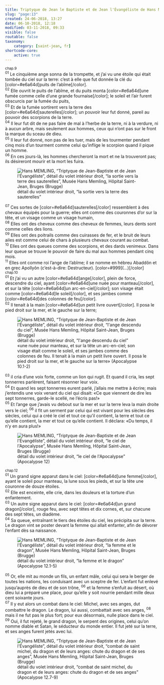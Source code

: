 ```yaml
---
title: Triptyque de Jean le Baptiste et de Jean l'Évangéliste de Hans Memling
slug: "page:13"
created: 24-06-2018, 13:27
date: 06-10-2018, 12:18
modified: 03-11-2018, 09:33
visible: false
routable: false
taxonomy:
    category: [saint-jean, fr]
shortcode-core:
    active: true
---
```

<sup>chap.9</sup>  
<sup>01</sup> 
Le cinquième ange sonna de la trompette, et j’ai vu une étoile qui était tombée du ciel sur la terre: c’est à elle que fut donnée la clé du [color=#e6a64d]puits de l’abîme[/color].  
<sup>02</sup> 
Elle ouvrit le puits de l’abîme, et du puits monta [color=#e6a64d]une fumée comme celle d’une grande fournaise[/color]; le soleil et l’air furent obscurcis par la fumée du puits,  
<sup>03</sup> 
Et de la fumée sortirent vers la terre des [color=#e6a64d]sauterelles[/color]; un pouvoir leur fut donné, pareil au pouvoir des scorpions de la terre.  
<sup>04</sup> 
Il leur fut dit de ne pas faire de mal à l’herbe de la terre, ni à la verdure, ni à aucun arbre, mais seulement aux hommes, ceux qui n’ont pas sur le front la marque du sceau de dieu.  
<sup>05</sup> 
Il leur fut donné, non pas de les tuer, mais de les tourmenter pendant cinq mois d’un tourment comme celui qu’inflige le scorpion quand il pique un homme.  
<sup>06</sup> 
En ces jours-là, les hommes chercheront la mort et ne la trouveront pas; ils désireront mourir et la mort les fuira.  

<figure><picture>
<source
sizes="(max-width: 767px) 98vw, (min-width: 959px) 50vw, 86vw"
srcset="
/user/sites/docs/pages/01.home/06.bruges/01.hopital-saint-jean/01.saint-jean/13.saint-jean_13/sauterelles-280.webp 280w,
/user/sites/docs/pages/01.home/06.bruges/01.hopital-saint-jean/01.saint-jean/13.saint-jean_13/sauterelles-380.webp 380w,
/user/sites/docs/pages/01.home/06.bruges/01.hopital-saint-jean/01.saint-jean/13.saint-jean_13/sauterelles-480.webp 480w,
/user/sites/docs/pages/01.home/06.bruges/01.hopital-saint-jean/01.saint-jean/13.saint-jean_13/sauterelles-640.webp 640w,
/user/sites/docs/pages/01.home/06.bruges/01.hopital-saint-jean/01.saint-jean/13.saint-jean_13/sauterelles-840.webp 840w,
/user/sites/docs/pages/01.home/06.bruges/01.hopital-saint-jean/01.saint-jean/13.saint-jean_13/sauterelles-1280.webp 1280w,
/user/sites/docs/pages/01.home/06.bruges/01.hopital-saint-jean/01.saint-jean/13.saint-jean_13/sauterelles-1600.webp 1600w,
/user/sites/docs/pages/01.home/06.bruges/01.hopital-saint-jean/01.saint-jean/13.saint-jean_13/sauterelles-1920.webp 1920w"
type="image/webp" />
<img
src="/user/sites/docs/pages/01.home/06.bruges/01.hopital-saint-jean/01.saint-jean/13.saint-jean_13/sauterelles-640.jpg" title="Hans MEMLING, “Triptyque de Jean-Baptiste et de Jean l'Évangéliste”, détail du volet intérieur droit, “la sortie vers la terre des sauterelles”, Musée Hans Memling, Hôpital Saint-Jean, Bruges (Brugge)" alt="Hans MEMLING, “Triptyque de Jean-Baptiste et de Jean l'Évangéliste”, détail du volet intérieur droit, “la sortie vers la terre des sauterelles”, Musée Hans Memling, Hôpital Saint-Jean, Bruges (Brugge)" class="class-80-img"
sizes="(max-width: 767px) 98vw, (min-width: 959px) 50vw, 86vw"
srcset="
/user/sites/docs/pages/01.home/06.bruges/01.hopital-saint-jean/01.saint-jean/13.saint-jean_13/sauterelles-280.jpg 280w,
/user/sites/docs/pages/01.home/06.bruges/01.hopital-saint-jean/01.saint-jean/13.saint-jean_13/sauterelles-380.jpg 380w,
/user/sites/docs/pages/01.home/06.bruges/01.hopital-saint-jean/01.saint-jean/13.saint-jean_13/sauterelles-480.jpg 480w,
/user/sites/docs/pages/01.home/06.bruges/01.hopital-saint-jean/01.saint-jean/13.saint-jean_13/sauterelles-640.jpg 640w,
/user/sites/docs/pages/01.home/06.bruges/01.hopital-saint-jean/01.saint-jean/13.saint-jean_13/sauterelles-840.jpg 840w,
/user/sites/docs/pages/01.home/06.bruges/01.hopital-saint-jean/01.saint-jean/13.saint-jean_13/sauterelles-1280.jpg 1280w,
/user/sites/docs/pages/01.home/06.bruges/01.hopital-saint-jean/01.saint-jean/13.saint-jean_13/sauterelles-1600.jpg 1600w,
/user/sites/docs/pages/01.home/06.bruges/01.hopital-saint-jean/01.saint-jean/13.saint-jean_13/sauterelles-1920.jpg 1920w">
</picture><figcaption>détail du volet intérieur droit, “la sortie vers la terre des sauterelles”</figcaption></figure>

<sup>07</sup> 
Ces sortes de [color=#e6a64d]sauterelles[/color] ressemblent à des chevaux équipés pour la guerre; elles ont comme des couronnes d’or sur la tête, et un visage comme un visage humain,  
<sup>08</sup> 
Elles ont des cheveux comme des cheveux de femmes, leurs dents sont comme celles des lions.  
<sup>09</sup> 
Elles ont des poitrails comme des cuirasses de fer, et le bruit de leurs ailes est comme celui de chars à plusieurs chevaux courant au combat.  
<sup>10</sup> 
Elles ont des queues comme des scorpions, et des dards venimeux. 
Dans leur queue se trouve le pouvoir de faire du mal aux hommes pendant cinq mois.  
<sup>11</sup> 
Elles ont comme roi l’ange de l’abîme; il se nomme en hébreu Abaddôn et en grec Apollyôn (c’est-à-dire: Destructeur). [color=#999]\(…)[/color]  
<sup>chap.10</sup>  
<sup>01</sup> 
Et j’ai vu un autre [color=#e6a64d]ange[/color], plein de force, descendre du ciel, ayant [color=#e6a64d]une nuée pour manteau[/color], et sur la tête [color=#e6a64d]un arc-en-ciel[/color]; son visage était comme [color=#e6a64d]le soleil[/color], et ses jambes comme [color=#e6a64d]des colonnes de feu[/color].  
<sup>02</sup> 
Il tenait à la main [color=#e6a64d]un petit livre ouvert[/color]. 
Il posa le pied droit sur la mer, et le gauche sur la terre;

<figure><picture>
<source
sizes="(max-width: 767px) 98vw, (min-width: 959px) 50vw, 86vw"
srcset="
/user/sites/docs/pages/01.home/06.bruges/01.hopital-saint-jean/01.saint-jean/13.saint-jean_13/ange-280.webp 280w,
/user/sites/docs/pages/01.home/06.bruges/01.hopital-saint-jean/01.saint-jean/13.saint-jean_13/ange-380.webp 380w,
/user/sites/docs/pages/01.home/06.bruges/01.hopital-saint-jean/01.saint-jean/13.saint-jean_13/ange-480.webp 480w,
/user/sites/docs/pages/01.home/06.bruges/01.hopital-saint-jean/01.saint-jean/13.saint-jean_13/ange-640.webp 640w,
/user/sites/docs/pages/01.home/06.bruges/01.hopital-saint-jean/01.saint-jean/13.saint-jean_13/ange-840.webp 840w,
/user/sites/docs/pages/01.home/06.bruges/01.hopital-saint-jean/01.saint-jean/13.saint-jean_13/ange-1280.webp 1280w,
/user/sites/docs/pages/01.home/06.bruges/01.hopital-saint-jean/01.saint-jean/13.saint-jean_13/ange-1600.webp 1600w,
/user/sites/docs/pages/01.home/06.bruges/01.hopital-saint-jean/01.saint-jean/13.saint-jean_13/ange-1920.webp 1920w"
type="image/webp" />
<img
src="/user/sites/docs/pages/01.home/06.bruges/01.hopital-saint-jean/01.saint-jean/13.saint-jean_13/ange-640.jpg" title="Hans MEMLING, “Triptyque de Jean-Baptiste et de Jean l'Évangéliste”, détail du volet intérieur droit, “l'ange descendu du ciel”, Musée Hans Memling, Hôpital Saint-Jean, Bruges (Brugge)" alt="Hans MEMLING, “Triptyque de Jean-Baptiste et de Jean l'Évangéliste”, détail du volet intérieur droit, “l'ange descendu du ciel”, Musée Hans Memling, Hôpital Saint-Jean, Bruges (Brugge)" class="class-80-img"
sizes="(max-width: 767px) 98vw, (min-width: 959px) 50vw, 86vw"
srcset="
/user/sites/docs/pages/01.home/06.bruges/01.hopital-saint-jean/01.saint-jean/13.saint-jean_13/ange-280.jpg 280w,
/user/sites/docs/pages/01.home/06.bruges/01.hopital-saint-jean/01.saint-jean/13.saint-jean_13/ange-380.jpg 380w,
/user/sites/docs/pages/01.home/06.bruges/01.hopital-saint-jean/01.saint-jean/13.saint-jean_13/ange-480.jpg 480w,
/user/sites/docs/pages/01.home/06.bruges/01.hopital-saint-jean/01.saint-jean/13.saint-jean_13/ange-640.jpg 640w,
/user/sites/docs/pages/01.home/06.bruges/01.hopital-saint-jean/01.saint-jean/13.saint-jean_13/ange-840.jpg 840w,
/user/sites/docs/pages/01.home/06.bruges/01.hopital-saint-jean/01.saint-jean/13.saint-jean_13/ange-1280.jpg 1280w,
/user/sites/docs/pages/01.home/06.bruges/01.hopital-saint-jean/01.saint-jean/13.saint-jean_13/ange-1600.jpg 1600w,
/user/sites/docs/pages/01.home/06.bruges/01.hopital-saint-jean/01.saint-jean/13.saint-jean_13/ange-1920.jpg 1920w">
</picture><figcaption>détail du volet intérieur droit, “l'ange descendu du ciel”<br>«une nuée pour manteau, et sur la tête un arc-en-ciel; son visage était comme le soleil, et ses jambes comme des colonnes de feu. Il tenait à la main un petit livre ouvert. Il posa le pied droit sur la mer, et le gauche sur la terre» (Apocalypse 10.1-2)</figcaption></figure>

<sup>03</sup> 
il cria d’une voix forte, comme un lion qui rugit. 
Et quand il cria, les sept tonnerres parlèrent, faisant résonner leur voix.  
<sup>04</sup> 
Et quand les sept tonnerres eurent parlé, j’allais me mettre à écrire; mais j’entendis une voix venant du ciel qui disait: «Ce que viennent de dire les sept tonnerres, garde-le scellé, ne l’écris pas!»  
<sup>05</sup> 
Et l’ange que j’avais vu debout sur la mer et sur la terre leva la main droite vers le ciel; 
<sup>06</sup> 
il fit un serment par celui qui est vivant pour les siècles des siècles, celui qui a créé le ciel et tout ce qu’il contient, la terre et tout ce qu’elle contient, la mer et tout ce qu’elle contient. Il déclara: «Du temps, il n’y en aura plus!»

<figure><picture>
<source
sizes="(max-width: 767px) 98vw, (min-width: 959px) 50vw, 86vw"
srcset="
/user/sites/docs/pages/01.home/06.bruges/01.hopital-saint-jean/01.saint-jean/13.saint-jean_13/bataille-celeste-280.webp 280w,
/user/sites/docs/pages/01.home/06.bruges/01.hopital-saint-jean/01.saint-jean/13.saint-jean_13/bataille-celeste-380.webp 380w,
/user/sites/docs/pages/01.home/06.bruges/01.hopital-saint-jean/01.saint-jean/13.saint-jean_13/bataille-celeste-480.webp 480w,
/user/sites/docs/pages/01.home/06.bruges/01.hopital-saint-jean/01.saint-jean/13.saint-jean_13/bataille-celeste-640.webp 640w,
/user/sites/docs/pages/01.home/06.bruges/01.hopital-saint-jean/01.saint-jean/13.saint-jean_13/bataille-celeste-840.webp 840w,
/user/sites/docs/pages/01.home/06.bruges/01.hopital-saint-jean/01.saint-jean/13.saint-jean_13/bataille-celeste-1280.webp 1280w,
/user/sites/docs/pages/01.home/06.bruges/01.hopital-saint-jean/01.saint-jean/13.saint-jean_13/bataille-celeste-1600.webp 1600w,
/user/sites/docs/pages/01.home/06.bruges/01.hopital-saint-jean/01.saint-jean/13.saint-jean_13/bataille-celeste-1920.webp 1920w"
type="image/webp" />
<img
src="/user/sites/docs/pages/01.home/06.bruges/01.hopital-saint-jean/01.saint-jean/13.saint-jean_13/bataille-celeste-640.jpg" title="Hans MEMLING, “Triptyque de Jean-Baptiste et de Jean l'Évangéliste”, détail du volet intérieur droit, “le ciel de l'Apocalypse”, Musée Hans Memling, Hôpital Saint-Jean, Bruges (Brugge)" alt="Hans MEMLING, “Triptyque de Jean-Baptiste et de Jean l'Évangéliste”, détail du volet intérieur droit, “le ciel de l'Apocalypse”, Musée Hans Memling, Hôpital Saint-Jean, Bruges (Brugge)" class="class-40-img"
sizes="(max-width: 767px) 98vw, (min-width: 959px) 50vw, 86vw"
srcset="
/user/sites/docs/pages/01.home/06.bruges/01.hopital-saint-jean/01.saint-jean/13.saint-jean_13/bataille-celeste-280.jpg 280w,
/user/sites/docs/pages/01.home/06.bruges/01.hopital-saint-jean/01.saint-jean/13.saint-jean_13/bataille-celeste-380.jpg 380w,
/user/sites/docs/pages/01.home/06.bruges/01.hopital-saint-jean/01.saint-jean/13.saint-jean_13/bataille-celeste-480.jpg 480w,
/user/sites/docs/pages/01.home/06.bruges/01.hopital-saint-jean/01.saint-jean/13.saint-jean_13/bataille-celeste-640.jpg 640w,
/user/sites/docs/pages/01.home/06.bruges/01.hopital-saint-jean/01.saint-jean/13.saint-jean_13/bataille-celeste-840.jpg 840w,
/user/sites/docs/pages/01.home/06.bruges/01.hopital-saint-jean/01.saint-jean/13.saint-jean_13/bataille-celeste-1280.jpg 1280w,
/user/sites/docs/pages/01.home/06.bruges/01.hopital-saint-jean/01.saint-jean/13.saint-jean_13/bataille-celeste-1600.jpg 1600w,
/user/sites/docs/pages/01.home/06.bruges/01.hopital-saint-jean/01.saint-jean/13.saint-jean_13/bataille-celeste-1920.jpg 1920w">
</picture><figcaption>détail du volet intérieur droit, “le ciel de l'Apocalypse” (Apocalypse 12)</figcaption></figure>

<sup>chap.12</sup>  
<sup>01</sup> 
Un grand signe apparut dans le ciel: [color=#e6a64d]une femme[/color], ayant le soleil pour manteau, la lune sous les pieds, et sur la tête une couronne de douze étoiles.  
<sup>02</sup> 
Elle est enceinte, elle crie, dans les douleurs et la torture d’un enfantement.  
<sup>03</sup> 
Un autre signe apparut dans le ciel: [color=#e6a64d]un grand dragon[/color], rouge feu, avec sept têtes et dix cornes, et, sur chacune des sept têtes, un diadème.  
<sup>04</sup> 
Sa queue, entraînant le tiers des étoiles du ciel, les précipita sur la terre. Le dragon vint se poster devant la femme qui allait enfanter, afin de dévorer l’enfant dès sa naissance.

<figure><picture>
<source
sizes="(max-width: 767px) 98vw, (min-width: 959px) 50vw, 86vw"
srcset="
/user/sites/docs/pages/01.home/06.bruges/01.hopital-saint-jean/01.saint-jean/13.saint-jean_13/femme-et-dragon-280.webp 280w,
/user/sites/docs/pages/01.home/06.bruges/01.hopital-saint-jean/01.saint-jean/13.saint-jean_13/femme-et-dragon-380.webp 380w,
/user/sites/docs/pages/01.home/06.bruges/01.hopital-saint-jean/01.saint-jean/13.saint-jean_13/femme-et-dragon-480.webp 480w,
/user/sites/docs/pages/01.home/06.bruges/01.hopital-saint-jean/01.saint-jean/13.saint-jean_13/femme-et-dragon-640.webp 640w,
/user/sites/docs/pages/01.home/06.bruges/01.hopital-saint-jean/01.saint-jean/13.saint-jean_13/femme-et-dragon-840.webp 840w,
/user/sites/docs/pages/01.home/06.bruges/01.hopital-saint-jean/01.saint-jean/13.saint-jean_13/femme-et-dragon-1280.webp 1280w,
/user/sites/docs/pages/01.home/06.bruges/01.hopital-saint-jean/01.saint-jean/13.saint-jean_13/femme-et-dragon-1600.webp 1600w,
/user/sites/docs/pages/01.home/06.bruges/01.hopital-saint-jean/01.saint-jean/13.saint-jean_13/femme-et-dragon-1920.webp 1920w"
type="image/webp" />
<img
src="/user/sites/docs/pages/01.home/06.bruges/01.hopital-saint-jean/01.saint-jean/13.saint-jean_13/femme-et-dragon-640.jpg" title="Hans MEMLING, “Triptyque de Jean-Baptiste et de Jean l'Évangéliste”, détail du volet intérieur droit, “la femme et le dragon”, Musée Hans Memling, Hôpital Saint-Jean, Bruges (Brugge)" alt="Hans MEMLING, “Triptyque de Jean-Baptiste et de Jean l'Évangéliste”, détail du volet intérieur droit, “la femme et le dragon”, Musée Hans Memling, Hôpital Saint-Jean, Bruges (Brugge)" class="class-diane-img"
sizes="(max-width: 767px) 98vw, (min-width: 959px) 50vw, 86vw"
srcset="
/user/sites/docs/pages/01.home/06.bruges/01.hopital-saint-jean/01.saint-jean/13.saint-jean_13/femme-et-dragon-280.jpg 280w,
/user/sites/docs/pages/01.home/06.bruges/01.hopital-saint-jean/01.saint-jean/13.saint-jean_13/femme-et-dragon-380.jpg 380w,
/user/sites/docs/pages/01.home/06.bruges/01.hopital-saint-jean/01.saint-jean/13.saint-jean_13/femme-et-dragon-480.jpg 480w,
/user/sites/docs/pages/01.home/06.bruges/01.hopital-saint-jean/01.saint-jean/13.saint-jean_13/femme-et-dragon-640.jpg 640w,
/user/sites/docs/pages/01.home/06.bruges/01.hopital-saint-jean/01.saint-jean/13.saint-jean_13/femme-et-dragon-840.jpg 840w,
/user/sites/docs/pages/01.home/06.bruges/01.hopital-saint-jean/01.saint-jean/13.saint-jean_13/femme-et-dragon-1280.jpg 1280w,
/user/sites/docs/pages/01.home/06.bruges/01.hopital-saint-jean/01.saint-jean/13.saint-jean_13/femme-et-dragon-1600.jpg 1600w,
/user/sites/docs/pages/01.home/06.bruges/01.hopital-saint-jean/01.saint-jean/13.saint-jean_13/femme-et-dragon-1920.jpg 1920w">
</picture><figcaption>détail du volet intérieur droit, “la femme et le dragon” (Apocalypse 12.1-5)</figcaption></figure>

<sup>05</sup> 
Or, elle mit au monde un fils, un enfant mâle, celui qui sera le berger de toutes les nations, les conduisant avec un sceptre de fer. L’enfant fut enlevé jusqu’auprès de dieu et de son trône, 
<sup>06</sup> 
et la femme s’enfuit au désert, où dieu lui a préparé une place, pour qu’elle y soit nourrie pendant mille deux cent soixante jours.  
<sup>07</sup> 
Il y eut alors un combat dans le ciel: Michel, avec ses anges, dut combattre le dragon. 
Le dragon, lui aussi, combattait avec ses anges, 
<sup>08</sup> 
mais il ne fut pas le plus fort; pour eux désormais, nulle place dans le ciel.  
<sup>09</sup> 
Oui, il fut rejeté, le grand dragon, le serpent des origines, celui qu’on nomme diable et Satan, le séducteur du monde entier. 
Il fut jeté sur la terre, et ses anges furent jetés avec lui.

<figure><picture>
<source
sizes="(max-width: 767px) 98vw, (min-width: 959px) 50vw, 86vw"
srcset="
/user/sites/docs/pages/01.home/06.bruges/01.hopital-saint-jean/01.saint-jean/13.saint-jean_13/saint-michel-280.webp 280w,
/user/sites/docs/pages/01.home/06.bruges/01.hopital-saint-jean/01.saint-jean/13.saint-jean_13/saint-michel-380.webp 380w,
/user/sites/docs/pages/01.home/06.bruges/01.hopital-saint-jean/01.saint-jean/13.saint-jean_13/saint-michel-480.webp 480w,
/user/sites/docs/pages/01.home/06.bruges/01.hopital-saint-jean/01.saint-jean/13.saint-jean_13/saint-michel-640.webp 640w,
/user/sites/docs/pages/01.home/06.bruges/01.hopital-saint-jean/01.saint-jean/13.saint-jean_13/saint-michel-840.webp 840w,
/user/sites/docs/pages/01.home/06.bruges/01.hopital-saint-jean/01.saint-jean/13.saint-jean_13/saint-michel-1280.webp 1280w,
/user/sites/docs/pages/01.home/06.bruges/01.hopital-saint-jean/01.saint-jean/13.saint-jean_13/saint-michel-1600.webp 1600w,
/user/sites/docs/pages/01.home/06.bruges/01.hopital-saint-jean/01.saint-jean/13.saint-jean_13/saint-michel-1920.webp 1920w"
type="image/webp" />
<img
src="/user/sites/docs/pages/01.home/06.bruges/01.hopital-saint-jean/01.saint-jean/13.saint-jean_13/saint-michel-640.jpg" title="Hans MEMLING, “Triptyque de Jean-Baptiste et de Jean l'Évangéliste”, détail du volet intérieur droit, “combat de saint michel, du dragon et de leurs anges: chute du dragon et de ses anges”, Musée Hans Memling, Hôpital Saint-Jean, Bruges (Brugge)" alt="Hans MEMLING, “Triptyque de Jean-Baptiste et de Jean l'Évangéliste”, détail du volet intérieur droit, “combat de saint michel, du dragon et de leurs anges: chute du dragon et de ses anges”, Musée Hans Memling, Hôpital Saint-Jean, Bruges (Brugge)" class="class-80-img"
sizes="(max-width: 767px) 98vw, (min-width: 959px) 50vw, 86vw"
srcset="
/user/sites/docs/pages/01.home/06.bruges/01.hopital-saint-jean/01.saint-jean/13.saint-jean_13/saint-michel-280.jpg 280w,
/user/sites/docs/pages/01.home/06.bruges/01.hopital-saint-jean/01.saint-jean/13.saint-jean_13/saint-michel-380.jpg 380w,
/user/sites/docs/pages/01.home/06.bruges/01.hopital-saint-jean/01.saint-jean/13.saint-jean_13/saint-michel-480.jpg 480w,
/user/sites/docs/pages/01.home/06.bruges/01.hopital-saint-jean/01.saint-jean/13.saint-jean_13/saint-michel-640.jpg 640w,
/user/sites/docs/pages/01.home/06.bruges/01.hopital-saint-jean/01.saint-jean/13.saint-jean_13/saint-michel-840.jpg 840w,
/user/sites/docs/pages/01.home/06.bruges/01.hopital-saint-jean/01.saint-jean/13.saint-jean_13/saint-michel-1280.jpg 1280w,
/user/sites/docs/pages/01.home/06.bruges/01.hopital-saint-jean/01.saint-jean/13.saint-jean_13/saint-michel-1600.jpg 1600w,
/user/sites/docs/pages/01.home/06.bruges/01.hopital-saint-jean/01.saint-jean/13.saint-jean_13/saint-michel-1920.jpg 1920w">
</picture><figcaption>détail du volet intérieur droit, “combat de saint michel, du dragon et de leurs anges: chute du dragon et de ses anges” (Apocalypse 12.7-9)</figcaption></figure>